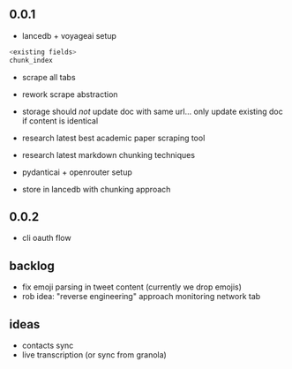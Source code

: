 ## 0.0.1

- lancedb + voyageai setup

```sql
<existing fields>
chunk_index
```

- scrape all tabs

- rework scrape abstraction
- storage should _not_ update doc with same url... only update existing doc if content is identical

- research latest best academic paper scraping tool
- research latest markdown chunking techniques
- pydanticai + openrouter setup
- store in lancedb with chunking approach

## 0.0.2

- cli oauth flow

## backlog

- fix emoji parsing in tweet content (currently we drop emojis)
- rob idea: "reverse engineering" approach monitoring network tab

## ideas

- contacts sync
- live transcription (or sync from granola)
